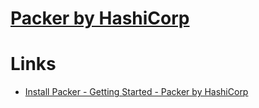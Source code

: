 # [Packer by HashiCorp](https://www.packer.io/)

# Links

* [Install Packer - Getting Started - Packer by HashiCorp](https://www.packer.io/intro/getting-started/install.html)




